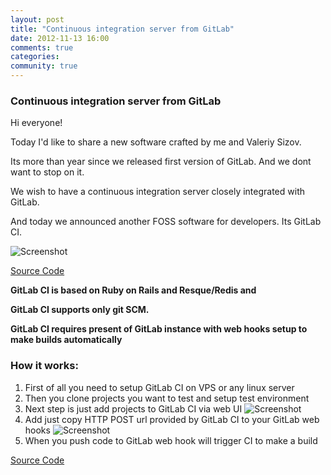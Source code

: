 ```yaml
---
layout: post
title: "Continuous integration server from GitLab"
date: 2012-11-13 16:00
comments: true
categories:
community: true
---
```


### Continuous integration server from GitLab

Hi everyone!

Today I'd like to share a new software crafted by me and Valeriy Sizov. 

Its more than year since we released first version of GitLab. And we dont want to stop on it. 

We wish to have a continuous integration server closely integrated with GitLab.

And today we announced another FOSS software for developers. Its GitLab CI.

![Screenshot](/images/ci_1_0/gitlab_ci_preview.png)

<!-- more -->

[Source Code](https://github.com/gitlabhq/gitlab-ci)


**GitLab CI is based on Ruby on Rails and Resque/Redis and**

**GitLab CI supports only git SCM.**

**GitLab CI requires present of GitLab instance with web hooks setup to make builds automatically**

### How it works: 

1. First of all you need to setup GitLab CI on VPS or any linux server
2. Then you clone projects you want to test and setup test environment
3. Next step is just add projects to GitLab CI via web UI
  ![Screenshot](/images/gitlab_ci_new_project.png)
4. Add just copy HTTP POST url provided by GitLab CI to your GitLab web hooks
  ![Screenshot](/images/gitlab_ci_project.png)
5. When you push code to GitLab web hook will trigger CI to make a build


[Source Code](https://github.com/gitlabhq/gitlab-ci)
